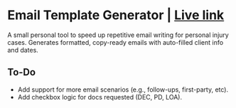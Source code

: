 # Email Template Generator | [Live link ](https://SpencerTSterling.github.io/cmi-email-template)

A small personal tool to speed up repetitive email writing for personal injury cases. Generates formatted, copy-ready emails with auto-filled client info and dates.

## To-Do

- Add support for more email scenarios (e.g., follow-ups, first-party, etc).
- Add checkbox logic for docs requested (DEC, PD, LOA).
